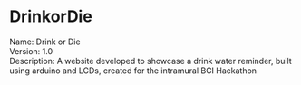 # DrinkorDie
Name: Drink or Die <br />
Version: 1.0 <br />
Description: A website developed to showcase a drink water reminder, built using arduino and LCDs, created for the intramural BCI Hackathon
